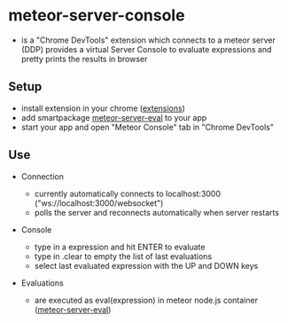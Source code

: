 meteor-server-console
=====================

*    is a "Chrome DevTools" extension which connects to a meteor server (DDP)
     provides a virtual Server Console to evaluate expressions and
     pretty prints the results in browser

## Setup

*    install extension in your chrome ([extensions](chrome://extensions))
*    add smartpackage [meteor-server-eval](https://github.com/gandev-de/meteor-server-eval) to your app
*    start your app and open "Meteor Console" tab in "Chrome DevTools"

## Use

*    Connection
     - currently automatically connects to localhost:3000
       ("ws://localhost:3000/websocket")
     - polls the server and reconnects automatically when server restarts

*    Console
     - type in a expression and hit ENTER to evaluate
     - type in .clear to empty the list of last evaluations
     - select last evaluated expression with the UP and DOWN keys

*    Evaluations
     - are executed as eval(expression) in meteor node.js container ([meteor-server-eval](https://github.com/gandev-de/meteor-server-eval))
